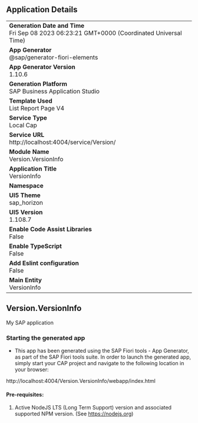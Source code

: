 ## Application Details
|               |
| ------------- |
|**Generation Date and Time**<br>Fri Sep 08 2023 06:23:21 GMT+0000 (Coordinated Universal Time)|
|**App Generator**<br>@sap/generator-fiori-elements|
|**App Generator Version**<br>1.10.6|
|**Generation Platform**<br>SAP Business Application Studio|
|**Template Used**<br>List Report Page V4|
|**Service Type**<br>Local Cap|
|**Service URL**<br>http://localhost:4004/service/Version/
|**Module Name**<br>Version.VersionInfo|
|**Application Title**<br>VersionInfo|
|**Namespace**<br>|
|**UI5 Theme**<br>sap_horizon|
|**UI5 Version**<br>1.108.7|
|**Enable Code Assist Libraries**<br>False|
|**Enable TypeScript**<br>False|
|**Add Eslint configuration**<br>False|
|**Main Entity**<br>VersionInfo|

## Version.VersionInfo

My SAP application

### Starting the generated app

-   This app has been generated using the SAP Fiori tools - App Generator, as part of the SAP Fiori tools suite.  In order to launch the generated app, simply start your CAP project and navigate to the following location in your browser:

http://localhost:4004/Version.VersionInfo/webapp/index.html

#### Pre-requisites:

1. Active NodeJS LTS (Long Term Support) version and associated supported NPM version.  (See https://nodejs.org)


